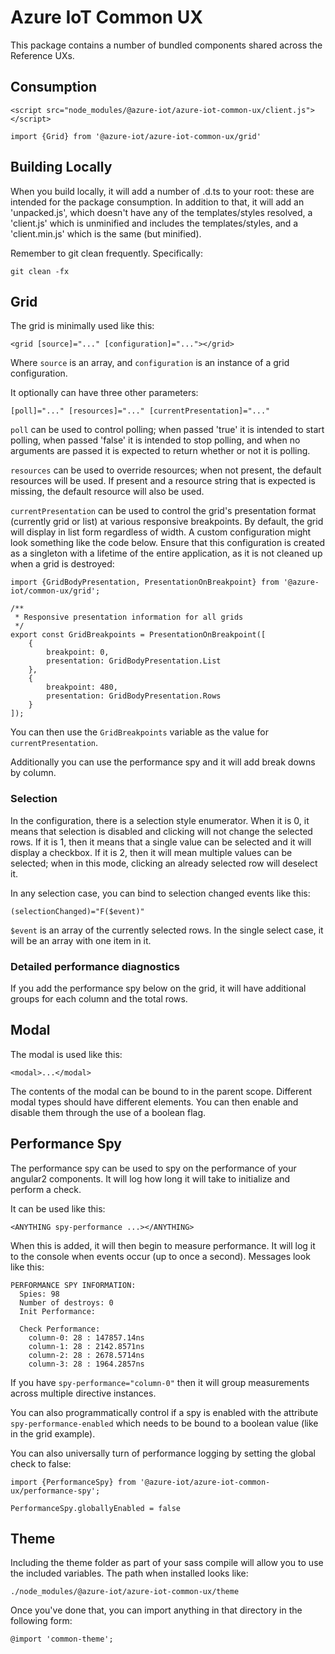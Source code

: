 <!--
TODO: flesh this out more
-->
# Azure IoT Common UX

This package contains a number of bundled components shared across the Reference UXs.

## Consumption

    <script src="node_modules/@azure-iot/azure-iot-common-ux/client.js"></script>

    import {Grid} from '@azure-iot/azure-iot-common-ux/grid'

## Building Locally

When you build locally, it will add a number of .d.ts to your root: these are intended for the package consumption. In addition to that, it will add an 'unpacked.js', which doesn't have any of the templates/styles resolved, a 'client.js' which is unminified and includes the templates/styles, and a 'client.min.js' which is the same (but minified).

Remember to git clean frequently. Specifically:

    git clean -fx

## Grid

The grid is minimally used like this:

    <grid [source]="..." [configuration]="..."></grid>

Where `source` is an array, and `configuration` is an instance of a grid configuration.

It optionally can have three other parameters:

    [poll]="..." [resources]="..." [currentPresentation]="..."
    
`poll` can be used to control polling; when passed 'true' it is intended to start polling, when passed 'false' it is intended to stop polling, and when no arguments are passed it is expected to return whether or not it is polling.

`resources` can be used to override resources; when not present, the default resources will be used. If present and a resource string that is expected is missing, the default resource will also be used.

`currentPresentation` can be used to control the grid's presentation format (currently grid or list) at various responsive breakpoints. By default, the grid will display in list form regardless of width. A custom configuration might look something like the code below. Ensure that this configuration is created as a singleton with a lifetime of the entire application, as it is not cleaned up when a grid is destroyed:

    import {GridBodyPresentation, PresentationOnBreakpoint} from '@azure-iot/common-ux/grid';
    
    /**
     * Responsive presentation information for all grids
     */
    export const GridBreakpoints = PresentationOnBreakpoint([
        {
            breakpoint: 0,
            presentation: GridBodyPresentation.List
        },
        {
            breakpoint: 480,
            presentation: GridBodyPresentation.Rows
        }
    ]);
    
You can then use the `GridBreakpoints` variable as the value for `currentPresentation`.

Additionally you can use the performance spy and it will add break downs by column.

### Selection

In the configuration, there is a selection style enumerator. When it is 0, it means that selection is disabled and clicking will not change the selected rows. If it is 1, then it means that a single value can be selected and it will display a checkbox. If it is 2, then it will mean multiple values can be selected; when in this mode, clicking an already selected row will deselect it.

In any selection case, you can bind to selection changed events like this:

    (selectionChanged)="F($event)"
    
`$event` is an array of the currently selected rows. In the single select case, it will be an array with one item in it.

### Detailed performance diagnostics

If you add the performance spy below on the grid, it will have additional groups for each column and the total rows.

## Modal

The modal is used like this:

    <modal>...</modal>

The contents of the modal can be bound to in the parent scope. Different modal types should have different elements. You can then enable and disable them through the use of a boolean flag.

## Performance Spy

The performance spy can be used to spy on the performance of your angular2 components. It will log how long it will take to initialize and perform a check.

It can be used like this:

    <ANYTHING spy-performance ...></ANYTHING>
    
When this is added, it will then begin to measure performance. It will log it to the console when events occur (up to once a second). Messages look like this:

    PERFORMANCE SPY INFORMATION:
      Spies: 98
      Number of destroys: 0
      Init Performance:
        
      Check Performance:
        column-0: 28 : 147857.14ns
        column-1: 28 : 2142.8571ns
        column-2: 28 : 2678.5714ns
        column-3: 28 : 1964.2857ns

If you have `spy-performance="column-0"` then it will group measurements across multiple directive instances.

You can also programmatically control if a spy is enabled with the attribute `spy-performance-enabled` which needs to be bound to a boolean value (like in the grid example).

You can also universally turn of performance logging by setting the global check to false:

    import {PerformanceSpy} from '@azure-iot/azure-iot-common-ux/performance-spy';
    
    PerformanceSpy.globallyEnabled = false

## Theme

Including the theme folder as part of your sass compile will allow you to use the included variables. The path when installed looks like:

    ./node_modules/@azure-iot/azure-iot-common-ux/theme

Once you've done that, you can import anything in that directory in the following form:

    @import 'common-theme';
